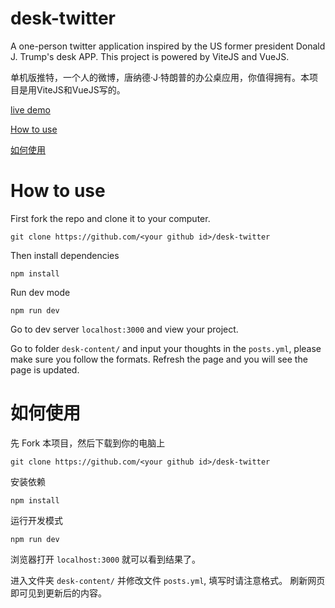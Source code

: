 # desk-twitter
A one-person twitter application inspired by the US former president Donald J. Trump's desk APP. This project is powered by ViteJS and VueJS.

单机版推特，一个人的微博，唐纳德·J·特朗普的办公桌应用，你值得拥有。本项目是用ViteJS和VueJS写的。

[live demo](https://www.houzhenni.com/desk)

[How to use](#How-to-use)

[如何使用](#如何使用)

# How to use

First fork the repo and clone it to your computer.

```
git clone https://github.com/<your github id>/desk-twitter
```

Then install dependencies

```
npm install
```

Run dev mode

```
npm run dev
```

Go to dev server `localhost:3000` and view your project.

Go to folder `desk-content/` and input your thoughts in the `posts.yml`, please make sure you follow the formats. Refresh the page and you will see the page is updated.

# 如何使用

先 Fork 本项目，然后下载到你的电脑上

```
git clone https://github.com/<your github id>/desk-twitter
```

安装依赖

```
npm install
```

运行开发模式

```
npm run dev
```

浏览器打开 `localhost:3000` 就可以看到结果了。

进入文件夹 `desk-content/` 并修改文件 `posts.yml`, 填写时请注意格式。 刷新网页即可见到更新后的内容。